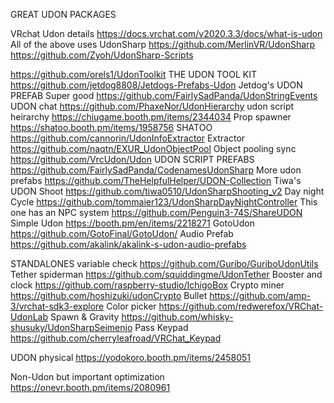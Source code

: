 GREAT UDON PACKAGES
 
VRchat Udon details
https://docs.vrchat.com/v2020.3.3/docs/what-is-udon
All of the above uses UdonSharp
https://github.com/MerlinVR/UdonSharp
https://github.com/Zyoh/UdonSharp-Scripts
 
https://github.com/orels1/UdonToolkit
THE UDON TOOL KIT
https://github.com/jetdog8808/Jetdogs-Prefabs-Udon
Jetdog's UDON PREFAB Super good
https://github.com/FairlySadPanda/UdonStringEvents
UDON chat
https://github.com/PhaxeNor/UdonHierarchy
udon script heirarchy
https://chiugame.booth.pm/items/2344034
Prop spawner
https://shatoo.booth.pm/items/1958756
SHATOO
https://github.com/cannorin/UdonInfoExtractor
Extractor
https://github.com/naqtn/EXUR_UdonObjectPool
Object pooling sync
https://github.com/VrcUdon/Udon
UDON SCRIPT PREFABS
https://github.com/FairlySadPanda/CodenamesUdonSharp
More udon prefabs
https://github.com/TheHelpfulHelper/UDON-Collection
Tiwa's UDON Shoot
https://github.com/tiwa0510/UdonSharpShooting_v2
Day night Cycle
https://github.com/tommaier123/UdonSharpDayNightController
This one has an NPC system
https://github.com/Penguin3-74S/ShareUDON
Simple Udon
https://booth.pm/en/items/2218271
GotoUdon
https://github.com/GotoFinal/GotoUdon/
Audio Prefab
https://github.com/akalink/akalink-s-udon-audio-prefabs
 
 
STANDALONES
variable check
https://github.com/Guribo/GuriboUdonUtils
Tether spiderman
https://github.com/squiddingme/UdonTether
Booster and clock
https://github.com/raspberry-studio/IchigoBox
Crypto miner
https://github.com/hoshizuki/udonCrypto
Bullet
https://github.com/amp-3/vrchat-sdk3-explore
Color picker
https://github.com/redwerefox/VRChat-UdonLab
Spawn & Gravity
https://github.com/whisky-shusuky/UdonSharpSeimenjo
Pass Keypad
https://github.com/cherryleafroad/VRChat_Keypad
 
 
UDON physical
https://yodokoro.booth.pm/items/2458051
 
Non-Udon but important optimization
https://onevr.booth.pm/items/2080961